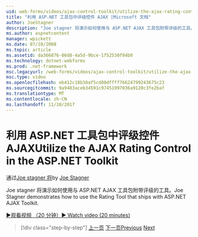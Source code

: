 ```yaml
---
uid: web-forms/videos/ajax-control-toolkit/utilize-the-ajax-rating-control-in-the-aspnet-toolkit
title: "利用 ASP.NET 工具包中评级控件 AJAX |Microsoft 文档"
author: JoeStagner
description: "Joe stagner 将演示如何使用与 ASP.NET AJAX 工具包附带评级的工具。"
ms.author: aspnetcontent
manager: wpickett
ms.date: 07/10/2008
ms.topic: article
ms.assetid: da366876-06d8-4a5d-9bce-1f52530f04b0
ms.technology: dotnet-webforms
ms.prod: .net-framework
msc.legacyurl: /web-forms/videos/ajax-control-toolkit/utilize-the-ajax-rating-control-in-the-aspnet-toolkit
msc.type: video
ms.openlocfilehash: eb412c18b38af5cd00dffff76624799243675c23
ms.sourcegitcommit: 9a9483aceb34591c97451997036a9120c3fe2baf
ms.translationtype: MT
ms.contentlocale: zh-CN
ms.lasthandoff: 11/10/2017
---
```

<a name="utilize-the-ajax-rating-control-in-the-aspnet-toolkit"></a><span data-ttu-id="c1a4b-103">利用 ASP.NET 工具包中评级控件 AJAX</span><span class="sxs-lookup"><span data-stu-id="c1a4b-103">Utilize the AJAX Rating Control in the ASP.NET Toolkit</span></span>
====================
<span data-ttu-id="c1a4b-104">通过[Joe stagner 将](https://github.com/JoeStagner)</span><span class="sxs-lookup"><span data-stu-id="c1a4b-104">by [Joe Stagner](https://github.com/JoeStagner)</span></span>

<span data-ttu-id="c1a4b-105">Joe stagner 将演示如何使用与 ASP.NET AJAX 工具包附带评级的工具。</span><span class="sxs-lookup"><span data-stu-id="c1a4b-105">Joe Stagner demonstrates how to use the Rating Tool that ships with ASP.NET AJAX Toolkit.</span></span>

[<span data-ttu-id="c1a4b-106">&#9654;观看视频 （20 分钟）</span><span class="sxs-lookup"><span data-stu-id="c1a4b-106">&#9654; Watch video (20 minutes)</span></span>](https://channel9.msdn.com/Blogs/ASP-NET-Site-Videos/utilize-the-ajax-rating-control-in-the-aspnet-toolkit)

>[!div class="step-by-step"]
<span data-ttu-id="c1a4b-107">[上一页](how-do-i-the-ajax-toolkit-reorder-control.md)
[下一页](control-extenders.md)</span><span class="sxs-lookup"><span data-stu-id="c1a4b-107">[Previous](how-do-i-the-ajax-toolkit-reorder-control.md)
[Next](control-extenders.md)</span></span>
